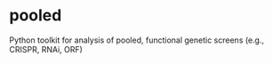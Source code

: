 # pooled
Python toolkit for analysis of pooled, functional genetic screens (e.g., CRISPR, RNAi, ORF)
